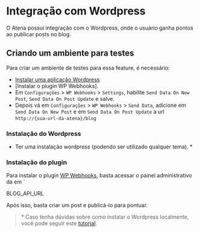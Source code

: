 # Integração com Wordpress

O Atena possui integração com o Wordpress, onde o usuário ganha pontos ao publicar posts no blog.

## Criando um ambiente para testes

Para criar um ambiente de testes para essa feature, é necessário:

- [Instalar uma aplicação Wordpress](#instalacao-do-wordpress)
- [Instalar o plugin WP Webhooks].
- Em `Configurações` > `WP Webhooks` > `Settings`, habilite `Send Data On New Post`, `Send Data On Post Update` e salve.
- Depois vá em `Configurações` > `WP Webhooks` > `Send Data`, adicione em `Send Data On New Post` e em `Send Data On Post Update` a url `http://{sua-url-da-atena}/blog`

### Instalação do Wordpress

- Ter uma instalação wordpress (podendo ser utilizado qualquer tema). *

### Instalação do plugin

Para instalar o plugin [WP Webhooks](https://wordpress.org/plugins/wp-webhooks/), basta acessar o painel administrativo da  em `

BLOG_API_URL

Após isso, basta criar um post e publicá-lo para pontuar.

> \* Caso tenha dúvidas sobre como instalar o Wordpress localmente, você pode seguir este [tutorial](https://codex.wordpress.org/pt-br:Instalando_o_WordPress).
